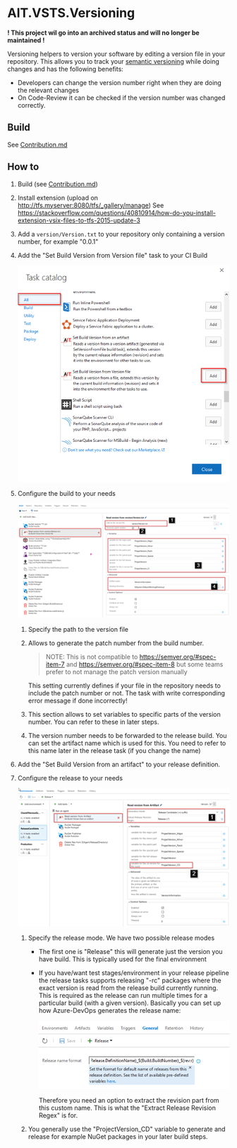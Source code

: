# AIT.VSTS.Versioning

__! This project wil go into an archived status and will no longer be maintained !__

Versioning helpers to version your software by editing a version file in your repository.
This allows you to track your [semantic versioning](https://semver.org) while doing changes and has the following benefits:

* Developers can change the version number right when they are doing the relevant changes
* On Code-Review it can be checked if the version number was changed correctly.

## Build

See [Contribution.md](Contribution.md)

## How to

1. Build (see [Contribution.md](Contribution.md))
2. Install extension (upload on <http://tfs.myserver:8080/tfs/_gallery/manage>)
   See <https://stackoverflow.com/questions/40810914/how-do-you-install-extension-vsix-files-to-tfs-2015-update-3>
3. Add a `version/Version.txt` to your repository only containing a version number, for example "0.0.1"
4. Add the "Set Build Version from Version file" task to your CI Build

   ![Add-Ci-Task](docs/Add-CI-Task.png)

5. Configure the build to your needs

   ![Configure-CI-Task](docs/Configure-CI-Task.png)

   1. Specify the path to the version file
   2. Allows to generate the patch number from the build number.

      > NOTE: This is not compatible to <https://semver.org/#spec-item-7> and <https://semver.org/#spec-item-8> but some teams prefer to not manage the patch version manually

      This setting currently defines if your file in the repository needs to include the patch number or not. The task with write corresponding error message if done incorrectly!

   3. This section allows to set variables to specific parts of the version number. You can refer to these in later steps.

   4. The version number needs to be forwarded to the release build. You can set the artifact name which is used for this. You need to refer to this name later in the release task (if you change the name)

6. Add the "Set Build Version from an artifact" to your release definition.
7. Configure the release to your needs

   ![Configure-CD-Task](docs/Configure-CD-Task.png)

   1. Specify the release mode. We have two possible release modes

      * The first one is "Release" this will generate just the version you have build. This is typically used for the final environment
      * If you have/want test stages/environment in your release pipeline the release tasks supports releasing "-rc" packages where the exact version is read from the release build currently running.
        This is required as the release can run multiple times for a particular build (with a given version).
        Basically you can set up how Azure-DevOps generates the release name:

        ![Release-Name](docs/release-name.png)

        Therefore you need an option to extract the revision part from this custom name. This is what the "Extract Release Revision Regex" is for.

   2. You generally use the "ProjectVersion_CD" variable to generate and release for example NuGet packages in your later build steps.
